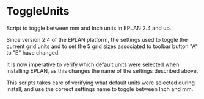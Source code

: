 # ToggleUnits
Script to toggle between mm and Inch units in EPLAN 2.4 and up.

Since version 2.4 of the EPLAN platform, the settings used to toggle the current grid units and to set the 5 grid sizes associated to toolbar button "A" to "E" have changed.

It is now imperative to verify which default units were selected when installing EPLAN, as this changes the name of the settings described above.

This scripts takes care of verifying what default units were selected during install, and use the correct settings name to toggle between Inch and mm.
